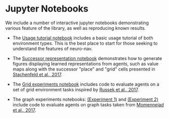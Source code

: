 # Jupyter Notebooks

We include a number of interactive jupyter notebooks demonstrating various feature of the library, as well as reproducing known results.

* The [Usage tutorial notebook](./usage_tutorial.ipynb) includes a basic usage tutorial of both environment types. This is the best place to start for those seeking to understand the features of neuro-nav.

* The [Successor representation notebook](./representation_experiments.ipynb) demonstrates how to generate figures displaying learned representations from agents, such as value maps along with the successor "place" and "grid" cells presented in [Stachenfeld et al., 2017](https://www.nature.com/articles/nn.4650).

* The [Grid experiments notebook](./grid_experiments.ipynb) includes code to evaluate agents on a set of grid environment tasks inspired by [Russek et al., 2017](https://journals.plos.org/ploscompbiol/article?id=10.1371/journal.pcbi.1005768).

* The graph experiments notebooks: [(Experiment 1)](./graph_experiments_1.ipynb) and [(Experiment 2)](./graph_experiments_2.ipynb) include code to evaluate agents on graph tasks taken from [Momennejad et al., 2017](https://www.nature.com/articles/s41562-017-0180-8).
